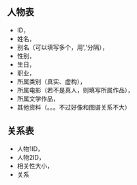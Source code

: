 ## 人物表

- ID，
- 姓名，
- 别名（可以填写多个，用','分隔），
- 性别，
- 生日，
- 职业，
- 所属类别（真实、虚构），
- 所属电影（若不是真人，则填写所属作品），
- 所属文学作品，
- 其他资料（。。。不过好像和图谱关系不大）

## 关系表
- 人物1ID，
- 人物2ID，
- 相关性大小，
- 关系
